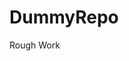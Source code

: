 # DummyRepo
Rough Work 

























































































































































